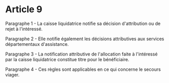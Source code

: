 # Article 9

Paragraphe 1 - La caisse liquidatrice notifie sa décision d'attribution ou de rejet à l'intéressé.

Paragraphe 2 - Elle notifie également les décisions attributives aux services départementaux d'assistance.

Paragraphe 3 - La notification attributive de l'allocation faite à l'intéressé par la caisse liquidatrice constitue titre pour le bénéficiaire.

Paragraphe 4 - Ces règles sont applicables en ce qui concerne le secours viager.
